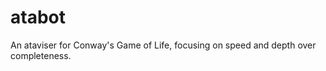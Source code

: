 atabot
======

An ataviser for Conway's Game of Life, focusing on speed and depth over completeness.